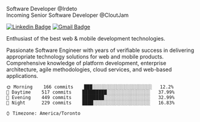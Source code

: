 Software Developer @Irdeto
<br />
Incoming Senior Software Developer @CloutJam

[![Linkedin Badge](https://img.shields.io/badge/-Jesse%20Okeya-6633cc?style=flat-square&logo=Linkedin&logoColor=white&link=https://www.linkedin.com/in/jesse-okeya-45a38510a/)](https://www.linkedin.com/in/jesse-okeya-45a38510a/) 
[![Gmail Badge](https://img.shields.io/badge/-jesseokeya@gmail.com-6633cc?style=flat-square&logo=Gmail&logoColor=white&link=mailto:jesseokeya@gmail.com)](mailto:jesseokeya@gmail.com)

Enthusiast of the best web & mobile development technologies.

Passionate Software Engineer with years of verifiable success in delivering appropriate technology solutions for web and mobile products. Comprehensive knowledge of platform development, enterprise architecture, agile methodologies, cloud services, and web-based applications.

<!--START_SECTION:waka-->

```text
🌞 Morning    166 commits    ███░░░░░░░░░░░░░░░░░░░░░░   12.2% 
🌆 Daytime    517 commits    █████████░░░░░░░░░░░░░░░░   37.99% 
🌃 Evening    449 commits    ████████░░░░░░░░░░░░░░░░░   32.99% 
🌙 Night      229 commits    ████░░░░░░░░░░░░░░░░░░░░░   16.83%

```

```text
⌚︎ Timezone: America/Toronto
```


<!--END_SECTION:waka-->
